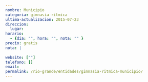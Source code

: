 ```yaml
---
nombre: Municipio
categoria: gimnasia-ritmica
ultima-actualizacion: 2015-07-23
direccion: 
  lugar: 
horario: 
  - {dia: "", hora: "", nota: "" }
precio: gratis
nota: | 
  
website: [""]
telefono: []
email: 
permalink: /rio-grande/entidades/gimnasia-ritmica-municipio/
---
```


